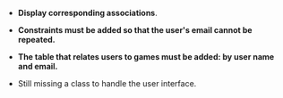 - **Display corresponding associations**.
- **Constraints must be added so that the user's email cannot be repeated.**
- **The table that relates users to games must be added: by user name and email.**

- Still missing a class to handle the user interface.